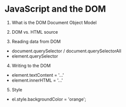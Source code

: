 # JavaScript and the DOM

1. What is the DOM
  Document Object Model


2. DOM vs. HTML source

3. Reading data from DOM
  - document.querySelector / document.querySelectorAll
  - element.querySelector

4. Writing to the DOM
  - element.textContent = '...'
  - element.innerHTML = '...'
  
5. Style
  - el.style.backgroundColor = 'orange';